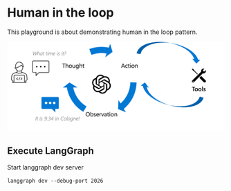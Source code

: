 # Human in the loop

This playground is about demonstrating human in the loop pattern.

![react](/img/react.png)

## Execute LangGraph

Start langgraph dev server

```
langgraph dev --debug-port 2026
```
